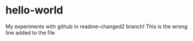 # hello-world
My experiments with github in readme-changed2 branch!
This is the wrong line added to the file
